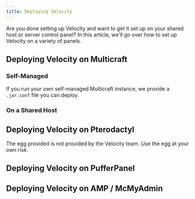 ```yaml
---
title: Deploying Velocity
---
```


Are you done setting up Velocity and want to get it set up on your shared host or server control panel? In this article, we'll go over how to set up Velocity on a variety of panels.

## Deploying Velocity on Multicraft

### Self-Managed

If you run your own self-managed Multicraft instance, we provide a `.jar.conf`
file you can deploy.

### On a Shared Host

## Deploying Velocity on Pterodactyl

<Caution>
    The egg provided is not provided by the Velocity team. Use the egg at your own risk.
</Caution>

## Deploying Velocity on PufferPanel

## Deploying Velocity on AMP / McMyAdmin
